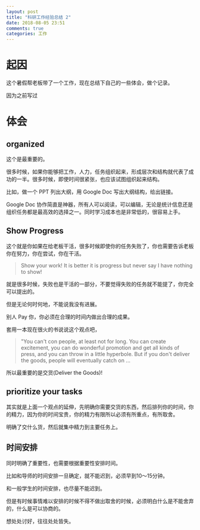 ```yaml
---
layout: post
title: "科研工作经验总结 2"
date: 2018-08-05 23:51
comments: true
categories: 工作
---
```


# 起因

这个暑假帮老板带了一个工作，现在总结下自己的一些体会，做个记录。

因为之前写过 []()

<!--more-->

# 体会

## organized

这个是最重要的。

很多时候，如果你能够把工作，人力，任务组织起来，形成层次和结构就代表了成功的一半。很多时候，即使时间很紧张，也应该试图组织起来结构。

比如，做一个 PPT 列出大纲，用 Google Doc 写出大纲结构，给出链接。

Google Doc 协作简直是神器，所有人可以阅读，可以编辑，无论是统计信息还是组织任务都是最高效的选择之一。同时学习成本也是非常低的，很容易上手。

## Show Progress 

这个就是你如果在给老板干活，很多时候即使你的任务失败了，你也需要告诉老板你在努力，你在尝试，你在干活。

> Show your work! It is better it is progress but never say I have nothing to show!

就是很多时候，失败也是干活的一部分，不要觉得失败的任务就不能提了，你完全可以提出的。

但是无论何时何地，不能说我没有进展。

别人 Pay 你，你必须在合理的时间内做出合理的成果。

套用一本现在很火的书说说这个观点吧，

> "You can't con people, at least not for long. You can create excitement, you can do wonderful promotion and get all kinds of press, and you can throw in a little hyperbole. But if you don't deliver the goods, people will eventually catch on ... 

所以最重要的是交货(Deliver the Goods)!


## prioritize your tasks

其实就是上面一个观点的延伸，先明确你需要交货的东西，然后排列你的时间，你的精力，因为你的时间宝贵，你的精力有限所以必须有所重点，有所取舍。

明确了交什么货，然后就集中精力到主要任务上。


## 时间安排

同时明确了重要性，也需要根据重要性安排时间。

比如和导师的时间安排一旦确定，就不能迟到，必须早到10～15分钟。

和一般学生的时间安排，也尽量不能迟到。

但是有时候事情难以安排的时候不得不做出取舍的时候，必须明白什么是不能舍弃的，什么是可以协商的。

想处处讨好，往往处处皆失。


